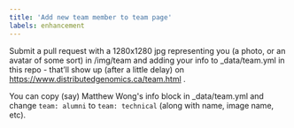 ```yaml
---
title: 'Add new team member to team page'
labels: enhancement
---
```


Submit a pull request with a 1280x1280 jpg representing you (a photo, or an avatar of some sort) in /img/team and adding your info to 
_data/team.yml in this repo - that’ll show up (after a little delay) on https://www.distributedgenomics.ca/team.html .

You can copy (say) Matthew Wong's info block in _data/team.yml and change `team: alumni` to `team: technical` (along with name, image name, etc).

